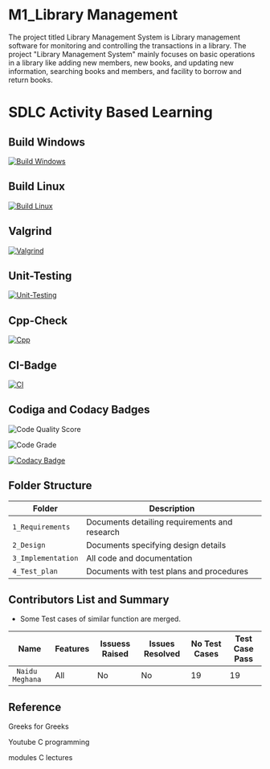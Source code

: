 #  M1_Library Management

The project titled Library Management System is Library management software for monitoring and controlling the transactions in a library. The project "Library Management System" mainly focuses on basic operations in a library like adding new members, new books, and updating new information, searching books and members, and facility to borrow and return books.

# SDLC Activity Based Learning

## Build Windows

[![Build Windows](https://github.com/MeghanaNaidu18/M1_Library-Management-UTIL/actions/workflows/Windows.yml/badge.svg)](https://github.com/MeghanaNaidu18/M1_Library-Management-UTIL/actions/workflows/Windows.yml)

## Build Linux

[![Build Linux](https://github.com/MeghanaNaidu18/M1_Library-Management-UTIL/actions/workflows/Linux.yml/badge.svg)](https://github.com/MeghanaNaidu18/M1_Library-Management-UTIL/actions/workflows/Linux.yml)

## Valgrind

[![Valgrind](https://github.com/MeghanaNaidu18/M1_Library-Management-UTIL/actions/workflows/Valgrind.yml/badge.svg)](https://github.com/MeghanaNaidu18/M1_Library-Management-UTIL/actions/workflows/Valgrind.yml)

## Unit-Testing

[![Unit-Testing](https://github.com/MeghanaNaidu18/M1_Library-Management-UTIL/actions/workflows/testing.yml/badge.svg)](https://github.com/MeghanaNaidu18/M1_Library-Management-UTIL/actions/workflows/testing.yml)

## Cpp-Check

[![Cpp](https://github.com/MeghanaNaidu18/M1_Library-Management-UTIL/actions/workflows/Cpp.yml/badge.svg)](https://github.com/MeghanaNaidu18/M1_Library-Management-UTIL/actions/workflows/Cpp.yml)

## CI-Badge

[![CI](https://github.com/MeghanaNaidu18/M1_Library-Management-UTIL/actions/workflows/CI.yml/badge.svg)](https://github.com/MeghanaNaidu18/M1_Library-Management-UTIL/actions/workflows/CI.yml)


## Codiga and Codacy Badges

![Code Quality Score](https://api.codiga.io/project/32212/score/svg)

![Code Grade](https://api.codiga.io/project/32212/status/svg)

[![Codacy Badge](https://app.codacy.com/project/badge/Grade/87cd1233f1ed471a917ccbba53245733)](https://www.codacy.com/gh/MeghanaNaidu18/M1_Library-Management-UTIL/dashboard?utm_source=github.com&amp;utm_medium=referral&amp;utm_content=MeghanaNaidu18/M1_Library-Management-UTIL&amp;utm_campaign=Badge_Grade)






## Folder Structure

Folder             | Description
-------------------| -----------------------------------------
`1_Requirements`   | Documents detailing requirements and research
`2_Design`         | Documents specifying design details
`3_Implementation` | All code and documentation
`4_Test_plan`      | Documents with test plans and procedures


## Contributors List and Summary

 - Some Test cases of similar function are merged.
 
 |  Name   |    Features    | Issuess Raised |Issues Resolved|No Test Cases|Test Case Pass |
|---------|----------------|----------------|---------------|-------------|-------------- | 
| ` Naidu Meghana`  | All |  No     |  No   | 19  | 19  |   
    


## Reference

Greeks for Greeks

Youtube C programming

modules C lectures

